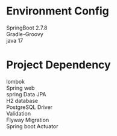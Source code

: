 
# Environment Config
SpringBoot 2.7.8   
Gradle-Groovy   
java 17

# Project Dependency
lombok  
Spring web  
spring Data JPA  
H2 database  
PostgreSQL Driver  
Validation  
Flyway Migration  
Spring boot Actuator

